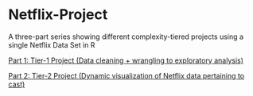# Netflix-Project
A three-part series showing different complexity-tiered projects using a single Netflix Data Set in R

[Part 1: Tier-1 Project (Data cleaning + wrangling to exploratory analysis)](https://community.dataquest.io/t/picking-low-hanging-fruits-cleaning-and-exploring-netflix-data-using-r/555767)

[Part 2: Tier-2 Project (Dynamic visualization of Netflix data pertaining to cast)](https://community.dataquest.io/t/moving-on-up-upscaling-your-analysis-of-netflix-data-with-a-dashboard/556298)
